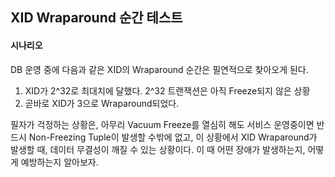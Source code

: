 ## XID Wraparound 순간 테스트
#### 시나리오
DB 운영 중에 다음과 같은 XID의 Wraparound 순간은 필연적으로 찾아오게 된다.
1. XID가 2^32로 최대치에 달했다. 2^32 트랜잭션은 아직 Freeze되지 않은 상황
2. 곧바로 XID가 3으로 Wraparound되었다.        

필자가 걱정하는 상황은, 아무리 Vacuum Freeze를 열심히 해도 서비스 운영중이면 반드시 Non-Freezing Tuple이 발생할 수밖에 없고, 이 상황에서 XID Wraparound가 발생할 때, 데이터 무결성이 깨질 수 있는 상황이다. 이 때 어떤 장애가 발생하는지, 어떻게 예방하는지 알아보자.
